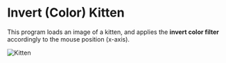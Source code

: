 # Invert (Color) Kitten

This program loads an image of a kitten, and applies the **invert color filter** accordingly to the mouse position (x-axis).

![Kitten](https://github.com/DanielBrito/creative-coding-experiments/blob/master/InvertColorFilter/invert-filter.gif)
